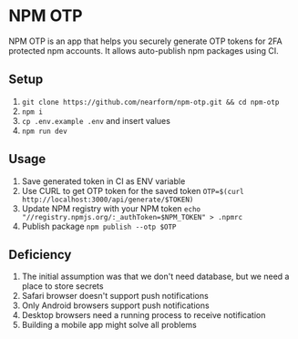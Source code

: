 # NPM OTP
NPM OTP is an app that helps you securely generate OTP tokens for 2FA protected npm accounts. It allows auto-publish npm packages using CI.

## Setup
1. `git clone https://github.com/nearform/npm-otp.git && cd npm-otp`
1. `npm i`
1. `cp .env.example .env` and insert values
1. `npm run dev`

## Usage
1. Save generated token in CI as ENV variable
1. Use CURL to get OTP token for the saved token `OTP=$(curl http://localhost:3000/api/generate/$TOKEN)`
1. Update NPM registry with your NPM token `echo "//registry.npmjs.org/:_authToken=$NPM_TOKEN" > .npmrc`
1. Publish package `npm publish --otp $OTP`

## Deficiency
1. The initial assumption was that we don't need database, but we need a place to store secrets
1. Safari browser doesn't support push notifications
1. Only Android browsers support push notifications
1. Desktop browsers need a running process to receive notification
1. Building a mobile app might solve all problems